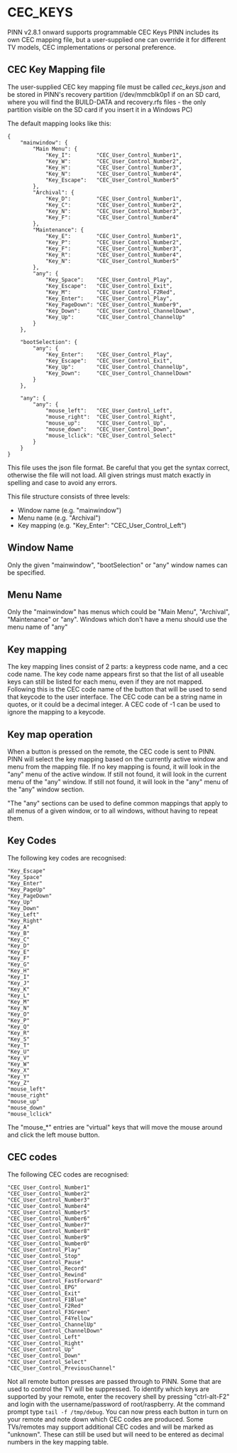 # CEC_KEYS

PINN v2.8.1 onward supports programmable CEC Keys
PINN includes its own CEC mapping file, but a user-supplied one can override it for different TV models, CEC implementations or personal preference.

## CEC Key Mapping file

The user-supplied CEC key mapping file must be called *cec_keys.json* and be stored in PINN's recovery partition (/dev/mmcblk0p1 if on an SD card, where you will find 
the BUILD-DATA and recovery.rfs files - the only partition visible on the SD card if you insert it in a Windows PC)

The default mapping looks like this:
```
{
    "mainwindow": {
        "Main Menu": {
            "Key_I":        "CEC_User_Control_Number1",
            "Key_W":        "CEC_User_Control_Number2",
            "Key_H":        "CEC_User_Control_Number3",
            "Key_N":        "CEC_User_Control_Number4",
            "Key_Escape":   "CEC_User_Control_Number5"
        },
        "Archival": {
            "Key_D":        "CEC_User_Control_Number1",
            "Key_C":        "CEC_User_Control_Number2",
            "Key_N":        "CEC_User_Control_Number3",
            "Key_F":        "CEC_User_Control_Number4"
        },
        "Maintenance": {
            "Key_E":        "CEC_User_Control_Number1",
            "Key_P":        "CEC_User_Control_Number2",
            "Key_F":        "CEC_User_Control_Number3",
            "Key_R":        "CEC_User_Control_Number4",
            "Key_N":        "CEC_User_Control_Number5"
        },
        "any": {
            "Key_Space":    "CEC_User_Control_Play",
            "Key_Escape":   "CEC_User_Control_Exit",
            "Key_M":        "CEC_User_Control_F2Red",
            "Key_Enter":    "CEC_User_Control_Play",
            "Key_PageDown": "CEC_User_Control_Number9",
            "Key_Down":     "CEC_User_Control_ChannelDown",
            "Key_Up":       "CEC_User_Control_ChannelUp" 
        }
    },

    "bootSelection": {
        "any": {
            "Key_Enter":    "CEC_User_Control_Play",
            "Key_Escape":   "CEC_User_Control_Exit",
            "Key_Up":       "CEC_User_Control_ChannelUp",
            "Key_Down":     "CEC_User_Control_ChannelDown"
        }
    },

    "any": {
        "any": {
            "mouse_left":   "CEC_User_Control_Left",
            "mouse_right":  "CEC_User_Control_Right",
            "mouse_up":     "CEC_User_Control_Up",
            "mouse_down":   "CEC_User_Control_Down",
            "mouse_lclick": "CEC_User_Control_Select"
        }
    }
}
```
This file uses the json file format. Be careful that you get the syntax correct, otherwise the file will not load.
All given strings must match exactly in spelling and case to avoid any errors.

This file structure consists of three levels:
 * Window name (e.g. "mainwindow")
 * Menu name   (e.g. "Archival")
 * Key mapping (e.g. "Key_Enter": "CEC_User_Control_Left")

## Window Name
Only the given "mainwindow", "bootSelection" or "any" window names can be specified.

## Menu Name
Only the "mainwindow" has menus which could be "Main Menu", "Archival", "Maintenance" or "any". Windows which don't have a menu should use the menu name of "any"

## Key mapping
The key mapping lines consist of 2 parts: a keypress code name, and a cec code name.
The key code name appears first so that the list of all useable keys can still be listed for each menu, even if they are not mapped.
Following this is the CEC code name of the button that will be used to send that keycode to the user interface.
The CEC code can be a string name in quotes, or it could be a decimal integer. A CEC code of -1 can be used to ignore the mapping to a keycode.

## Key map operation

When a button is pressed on the remote, the CEC code is sent to PINN.
PINN will select the key mapping based on the currently active window and menu from the mapping file.
If no key mapping is found, it will look in the "any" menu of the active window.
If still not found, it will look in the current menu of the "any" window.
If still not found, it will look in the "any" menu of the "any" window section.

"The "any" sections can be used to define common mappings that apply to all menus of a given window, or to all windows, without having to repeat them.

## Key Codes

The following key codes are recognised:

    "Key_Escape"
    "Key_Space"
    "Key_Enter"
    "Key_PageUp"
    "Key_PageDown"
    "Key_Up"
    "Key_Down"
    "Key_Left"
    "Key_Right"
    "Key_A"
    "Key_B"
    "Key_C"
    "Key_D"
    "Key_E"
    "Key_F"
    "Key_G"
    "Key_H"
    "Key_I"
    "Key_J"
    "Key_K"
    "Key_L"
    "Key_M"
    "Key_N"
    "Key_O"
    "Key_P"
    "Key_Q"
    "Key_R"
    "Key_S"
    "Key_T"
    "Key_U"
    "Key_V"
    "Key_W"
    "Key_X"
    "Key_Y"
    "Key_Z"
    "mouse_left"
    "mouse_right"
    "mouse_up"
    "mouse_down"
    "mouse_lclick"

The "mouse_*" entries are "virtual" keys that will move the mouse around and click the left mouse button.

## CEC codes

The following CEC codes are recognised:

    "CEC_User_Control_Number1"
    "CEC_User_Control_Number2"
    "CEC_User_Control_Number3"
    "CEC_User_Control_Number4"
    "CEC_User_Control_Number5"
    "CEC_User_Control_Number6"
    "CEC_User_Control_Number7"
    "CEC_User_Control_Number8"
    "CEC_User_Control_Number9"
    "CEC_User_Control_Number0"
    "CEC_User_Control_Play"
    "CEC_User_Control_Stop"
    "CEC_User_Control_Pause"
    "CEC_User_Control_Record"
    "CEC_User_Control_Rewind"
    "CEC_User_Control_FastForward"
    "CEC_User_Control_EPG"
    "CEC_User_Control_Exit"
    "CEC_User_Control_F1Blue"
    "CEC_User_Control_F2Red"
    "CEC_User_Control_F3Green"
    "CEC_User_Control_F4Yellow"
    "CEC_User_Control_ChannelUp"
    "CEC_User_Control_ChannelDown"
    "CEC_User_Control_Left"
    "CEC_User_Control_Right"
    "CEC_User_Control_Up"
    "CEC_User_Control_Down"
    "CEC_User_Control_Select"
    "CEC_User_Control_PreviousChannel"

Not all remote button presses are passed through to PINN. Some that are used to control the TV will be suppressed.
To identify which keys are supported by your remote, enter the recovery shell by pressing "ctrl-alt-F2" and login with the username/password of root/raspberry.
At the command prompt type `tail -f /tmp/debug`. You can now press each button in turn on your remote and note down which CEC codes are produced. 
Some TVs/remotes may support additional CEC codes and will be marked as "unknown". These can still be used but will need to be entered as decimal numbers in the key mapping table.



